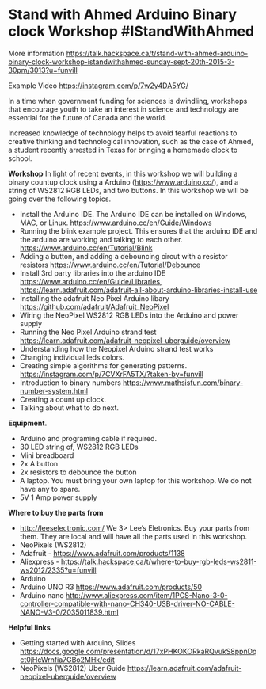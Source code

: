 Stand with Ahmed Arduino Binary clock Workshop #IStandWithAhmed
===========================

More information 
https://talk.hackspace.ca/t/stand-with-ahmed-arduino-binary-clock-workshop-istandwithahmed-sunday-sept-20th-2015-3-30pm/3013?u=funvill

Example Video 
https://instagram.com/p/7w2y4DA5YG/


In a time when government funding for sciences is dwindling, workshops that encourage youth to take an interest in science and technology are essential for the future of Canada and the world. 

Increased knowledge of technology helps to avoid fearful reactions to creative thinking and technological innovation, such as the case of Ahmed, a student recently arrested in Texas for bringing a homemade clock to school.

**Workshop** 
In light of recent events, in this workshop we will building a binary countup clock using a Arduino (https://www.arduino.cc/), and a string of WS2812 RGB LEDs, and two buttons. 
In this workshop we will be going over the following topics. 
 
- Install the Arduino IDE. The Arduino IDE can be installed on Windows, MAC, or Linux.  https://www.arduino.cc/en/Guide/Windows
- Running the blink example project. This ensures that the arduino IDE and the arduino are working and talking to each other.  https://www.arduino.cc/en/Tutorial/Blink
- Adding a button, and adding a debouncing circut with a resistor resistors  https://www.arduino.cc/en/Tutorial/Debounce
- Install 3rd party libraries into the arduino IDE https://www.arduino.cc/en/Guide/Libraries, https://learn.adafruit.com/adafruit-all-about-arduino-libraries-install-use
- Installing the adafruit Neo Pixel Arduino libary https://github.com/adafruit/Adafruit_NeoPixel
- Wiring the NeoPixel WS2812 RGB LEDs into the Arduino and power supply 
- Running the Neo Pixel Arduino strand test   https://learn.adafruit.com/adafruit-neopixel-uberguide/overview  
- Understanding how the Neopixel Arduino strand test works
 - Changing individual leds colors. 
 - Creating simple algorithms for generating patterns. https://instagram.com/p/7CVXrFA5TX/?taken-by=funvill
- Introduction to binary numbers https://www.mathsisfun.com/binary-number-system.html
- Creating a count up clock. 
- Talking about what to do next. 
 
**Equipment**. 
- Arduino and programing cable if required. 
- 30 LED string of, WS2812 RGB LEDs 
- Mini breadboard 
- 2x A button 
- 2x resistors to debounce the button 
- A laptop. You must bring your own laptop for this workshop. We do not have any to spare. 
- 5V 1 Amp power supply 

**Where to buy the parts from** 

- http://leeselectronic.com/ We 3> Lee’s Eletronics. Buy your parts from them. They are local and will have all the parts used in this workshop. 
- NeoPixels (WS2812) 
 - Adafruit - https://www.adafruit.com/products/1138
  - Aliexpress - https://talk.hackspace.ca/t/where-to-buy-rgb-leds-ws2811-ws2012/2335?u=funvill
- Arduino
 - Arduino UNO R3 https://www.adafruit.com/products/50
 - Arduino nano http://www.aliexpress.com/item/1PCS-Nano-3-0-controller-compatible-with-nano-CH340-USB-driver-NO-CABLE-NANO-V3-0/2035011839.html

**Helpful links** 

- Getting started with Arduino, Slides https://docs.google.com/presentation/d/17xPHKOKORkaRQvukS8ppnDqct0jHcWrnfia7GBo2MHk/edit
- NeoPixels (WS2812) Uber Guide  https://learn.adafruit.com/adafruit-neopixel-uberguide/overview
